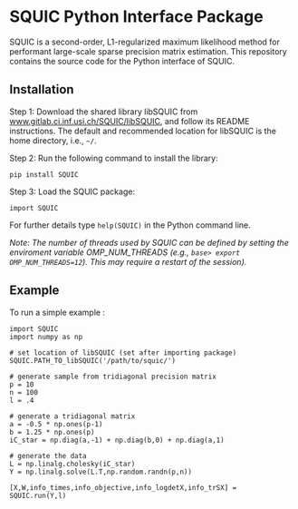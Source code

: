 # SQUIC Python Interface Package

SQUIC is a second-order, L1-regularized maximum likelihood method for performant large-scale sparse precision matrix estimation. This repository contains the source code for the Python interface of SQUIC. 

## Installation

Step 1: Download the shared library libSQUIC from www.gitlab.ci.inf.usi.ch/SQUIC/libSQUIC, and follow its README instructions. The default and recommended location for libSQUIC is the home directory, i.e., ``~/``.

Step 2: Run the following command to install the library:
```angular2
pip install SQUIC
```
Step 3: Load the SQUIC package:
```angular2
import SQUIC
```
For further details type ``help(SQUIC)`` in the Python command line.

_Note: The number of threads used by SQUIC can be defined by setting the enviroment variable OMP_NUM_THREADS (e.g., ``base> export OMP_NUM_THREADS=12``). This may require a restart of the session)._

## Example

To run a simple example : 

```angular2
import SQUIC 
import numpy as np

# set location of libSQUIC (set after importing package)
SQUIC.PATH_TO_libSQUIC('/path/to/squic/')

# generate sample from tridiagonal precision matrix
p = 10
n = 100
l = .4

# generate a tridiagonal matrix
a = -0.5 * np.ones(p-1)
b = 1.25 * np.ones(p)
iC_star = np.diag(a,-1) + np.diag(b,0) + np.diag(a,1)

# generate the data
L = np.linalg.cholesky(iC_star)
Y = np.linalg.solve(L.T,np.random.randn(p,n))

[X,W,info_times,info_objective,info_logdetX,info_trSX] = SQUIC.run(Y,l)
```
